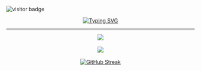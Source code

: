![visitor badge](https://visitor-badge.laobi.icu/badge?page_id=Akmal76.visitor-badge)

<div align="center">
<a href="https://git.io/typing-svg"><img src="https://readme-typing-svg.demolab.com?font=Helvetica&weight=700&size=50&pause=1000&color=BCFCF6&center=true&vCenter=true&random=false&width=640&height=70&lines=Hi+There!+%F0%9F%91%8B%F0%9F%8F%BB;I'm+Akmal+Ramadhan!+%F0%9F%98%81" alt="Typing SVG" /></a>
</div>
<hr>

<div align="center">
<img align="center" src="https://github-readme-stats.vercel.app/api?username=Akmal76&show_icons=true&theme=radical"/>
</div>

<br>

<div align="center">
<img src="https://github-readme-stats.vercel.app/api/top-langs/?username=Akmal76&layout=compact&theme=radical"/>
</div>

<br>

<div align="center">
<a href="https://git.io/streak-stats"><img src="https://streak-stats.demolab.com?user=Akmal76&theme=radical&date_format=j%20M%5B%20Y%5D" alt="GitHub Streak" /></a>
</div>

<!--
**Akmal76/Akmal76** is a ✨ _special_ ✨ repository because its `README.md` (this file) appears on your GitHub profile.

Here are some ideas to get you started:

- 🔭 I’m currently working on ...
- 🌱 I’m currently learning ...
- 👯 I’m looking to collaborate on ...
- 🤔 I’m looking for help with ...
- 💬 Ask me about ...
- 📫 How to reach me: ...
- 😄 Pronouns: ...
- ⚡ Fun fact: ...
-->
